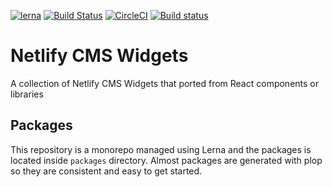 [![lerna](https://img.shields.io/badge/maintained%20with-lerna-cc00ff.svg)](https://lernajs.io/) 
[![Build Status](https://travis-ci.org/ekoeryanto/netlify-cms-widgets.svg?branch=master)](https://travis-ci.org/ekoeryanto/netlify-cms-widgets)
[![CircleCI](https://circleci.com/gh/ekoeryanto/netlify-cms-widgets/tree/master.svg?style=shield)](https://circleci.com/gh/ekoeryanto/netlify-cms-widgets/tree/master)
[![Build status](https://ci.appveyor.com/api/projects/status/p9ltpuuv7p9tiy9t/branch/master?svg=true)](https://ci.appveyor.com/project/ekoeryanto/netlify-cms-widgets/branch/master)

# Netlify CMS Widgets 
A collection of Netlify CMS Widgets that ported from React components or libraries

## Packages
This repository is a monorepo managed using Lerna and the packages is located inside `packages` directory. 
Almost packages are generated with plop so they are consistent and easy to get started.
